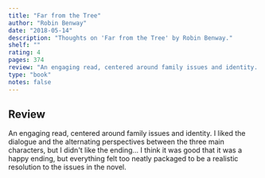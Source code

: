 ```yaml
---
title: "Far from the Tree"
author: "Robin Benway"
date: "2018-05-14"
description: "Thoughts on 'Far from the Tree' by Robin Benway."
shelf: ""
rating: 4
pages: 374
review: "An engaging read, centered around family issues and identity. I liked the dialogue and the alternating perspectives between the three main characters, but I didn't like the ending... I think it was good that it was a happy ending, but everything felt too neatly packaged to be a realistic resolution to the issues in the novel."
type: "book"
notes: false
---
```


## Review

An engaging read, centered around family issues and identity. I liked the dialogue and the alternating perspectives between the three main characters, but I didn't like the ending... I think it was good that it was a happy ending, but everything felt too neatly packaged to be a realistic resolution to the issues in the novel.
